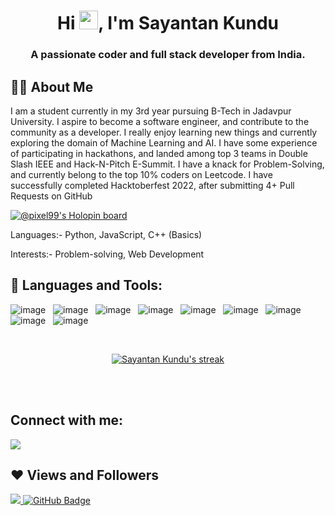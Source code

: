 
<h1 align="center">Hi <img src="https://raw.githubusercontent.com/MartinHeinz/MartinHeinz/master/wave.gif" width="30px">, I'm Sayantan Kundu </h1>
<h3 align="center">A passionate coder and full stack developer from India.</h3>


## 🙋‍♂️ About Me

I am a student currently in my 3rd year pursuing B-Tech in Jadavpur University. I aspire to become a software engineer, and contribute to the community as a developer. I really enjoy learning new things and currently exploring the domain of Machine Learning and AI. I have some experience of participating in hackathons, and landed among top 3 teams in Double Slash IEEE and Hack-N-Pitch E-Summit. I have a knack for Problem-Solving, and currently belong to the top 10% coders on Leetcode. I have successfully completed Hacktoberfest 2022, after submitting 4+ Pull Requests on GitHub

[![@pixel99's Holopin board](https://holopin.me/pixel99)](https://holopin.io/@pixel99)

 Languages:- Python, JavaScript, C++ (Basics)
 
 Interests:- Problem-solving, Web Development
 
 
## 🚀 Languages and Tools:

![image](https://img.shields.io/badge/Python-14354C?style=for-the-badge&logo=python&logoColor=white)&nbsp;&nbsp;
![image](https://img.shields.io/badge/C%2B%2B-00599C?style=for-the-badge&logo=c%2B%2B&logoColor=white)&nbsp;&nbsp;
![image](https://img.shields.io/badge/HTML5-E34F26?style=for-the-badge&logo=html5&logoColor=white)&nbsp;&nbsp;
![image](https://img.shields.io/badge/CSS3-1572B6?style=for-the-badge&logo=css3&logoColor=white)&nbsp;&nbsp;
![image](https://img.shields.io/badge/Heroku-430098?style=for-the-badge&logo=heroku&logoColor=white)&nbsp;&nbsp;
![image](https://img.shields.io/badge/Git-F05032?style=for-the-badge&logo=git&logoColor=white)&nbsp;&nbsp;
![image](https://img.shields.io/badge/React-61DBFB?style=for-the-badge&logo=react&logoColor=black)&nbsp;&nbsp;
![image](https://img.shields.io/badge/Javascript-F0DB4F?style=for-the-badge&logo=javascript&logoColor=black)&nbsp;&nbsp;
![image](https://img.shields.io/badge/Nodejs-3C873A?style=for-the-badge&logo=node.js&logoColor=white)&nbsp;&nbsp;

<!-- [![React Badge](https://img.shields.io/badge/-React-61DBFB?style=for-the-badge&labelColor=black&logo=react&logoColor=61DBFB)](#)  [![Javascript Badge](https://img.shields.io/badge/-Javascript-F0DB4F?style=for-the-badge&labelColor=black&logo=javascript&logoColor=F0DB4F)](#) [![Typescript Badge](https://img.shields.io/badge/-Typescript-007acc?style=for-the-badge&labelColor=black&logo=typescript&logoColor=007acc)](#) [![Nodejs Badge](https://img.shields.io/badge/-Nodejs-3C873A?style=for-the-badge&labelColor=black&logo=node.js&logoColor=3C873A)](#) [![GraphQL Badge](https://img.shields.io/badge/-GraphQl-e535ab?style=for-the-badge&labelColor=black&logo=node.js&logoColor=e535ab)](#) -->
<br/>

<p align="center">
    <a href="https://github.com/PiXeL99-eng/github-readme-streak-stats">
        <img title="🔥 Get streak stats for your profile at git.io/streak-stats" alt="Sayantan Kundu's streak" src="https://github-readme-streak-stats.herokuapp.com/?user=PiXeL99-eng&theme=onedark&hide_border=true&stroke=0000&background=060A0CD0"/>
    </a>
</p>

<br/>
<br/>

## Connect with me:
<p align="centre">

<a href = "https://www.linkedin.com/in/sayantan-kundu-42a942203/"><img src="https://img.icons8.com/fluent/48/000000/linkedin.png"/></a>

</p>

## ❤ Views and Followers
<a href="https://github.com/Meghna-DAS/github-profile-views-counter">
    <img src="https://komarev.com/ghpvc/?username=PiXeL99-eng">
</a>
<a href="https://github.com/PiXeL99-eng?tab=followers"><img src="https://img.shields.io/github/followers/PiXeL99-eng?label=Followers&style=social" alt="GitHub Badge"></a>

<!---
PiXeL99-eng/PiXeL99-eng is a ✨ special ✨ repository because its `README.md` (this file) appears on your GitHub profile.
You can click the Preview link to take a look at your changes.
--->
